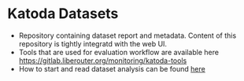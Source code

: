 # Katoda Datasets
* Repository containing dataset report and metadata. Content of this repository is tightly integratd with the web UI.
* Tools that are used for evaluation workflow are available here https://gitlab.liberouter.org/monitoring/katoda-tools
* How to start and read dataset analysis can be found [here](HOWTO.md)